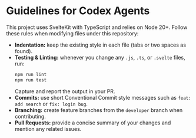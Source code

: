 # Guidelines for Codex Agents

This project uses SvelteKit with TypeScript and relies on Node 20+.
Follow these rules when modifying files under this repository:

- **Indentation:** keep the existing style in each file (tabs or two spaces as found).
- **Testing & Linting:** whenever you change any `.js`, `.ts`, or `.svelte` files, run:
  ```bash
  npm run lint
  npm run test
  ```
  Capture and report the output in your PR.
- **Commits:** use short Conventional Commit style messages such as `feat: add search` or `fix: login bug`.
- **Branching:** create feature branches from the `developer` branch when contributing.
- **Pull Requests:** provide a concise summary of your changes and mention any related issues.
